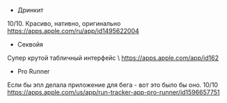 - Дринкит

10/10. Красиво, нативно, оригинально \
https://apps.apple.com/ru/app/id1495622004
 

- Секвойя 

Супер крутой табличный интерфейс \ 
https://apps.apple.com/app/id162


- Pro Runner 

Если бы эпл делала приложение для бега - вот это было бы оно. 10/10 \
https://apps.apple.com/us/app/run-tracker-app-pro-runner/id1596657751

